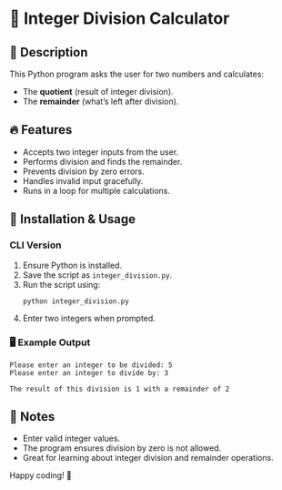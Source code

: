 # 🔢 Integer Division Calculator

## 📌 Description
This Python program asks the user for two numbers and calculates:
- The **quotient** (result of integer division).
- The **remainder** (what’s left after division).

## 🔥 Features
- Accepts two integer inputs from the user.
- Performs division and finds the remainder.
- Prevents division by zero errors.
- Handles invalid input gracefully.
- Runs in a loop for multiple calculations.

## 🚀 Installation & Usage

### CLI Version
1. Ensure Python is installed.
2. Save the script as `integer_division.py`.
3. Run the script using:
   ```sh
   python integer_division.py
   ```
4. Enter two integers when prompted.

### 🖥️ Example Output
```
Please enter an integer to be divided: 5
Please enter an integer to divide by: 3

The result of this division is 1 with a remainder of 2
```

## 📖 Notes
- Enter valid integer values.
- The program ensures division by zero is not allowed.
- Great for learning about integer division and remainder operations.

Happy coding! 🚀

